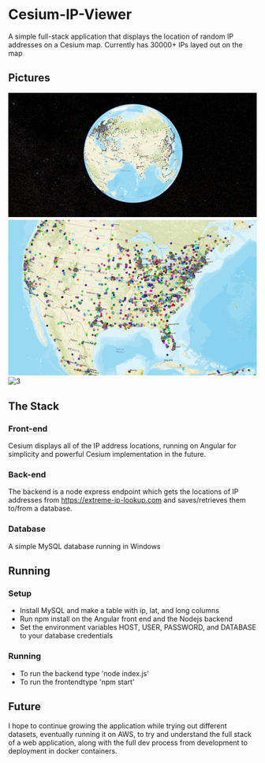 # Cesium-IP-Viewer
A simple full-stack application that displays the location of random IP addresses on a Cesium map. Currently has 30000+ IPs layed out on the map

## Pictures
![1](https://raw.githubusercontent.com/cnnr-adams/Cesium-IP-Viewer/master/Ces2.PNG)
![2](https://raw.githubusercontent.com/cnnr-adams/Cesium-IP-Viewer/master/Ces1.PNG)
![3](https://raw.githubusercontent.com/cnnr-adams/Cesium-IP-Viewer/master/Ces3.PNG)

## The Stack
### Front-end
Cesium displays all of the IP address locations, running on Angular for simplicity and powerful Cesium implementation in the future.
### Back-end
The backend is a node express endpoint which gets the locations of IP addresses from https://extreme-ip-lookup.com and saves/retrieves them to/from a database.
### Database
A simple MySQL database running in Windows

## Running
### Setup
- Install MySQL and make a table with ip, lat, and long columns
- Run npm install on the Angular front end and the Nodejs backend
- Set the environment variables HOST, USER, PASSWORD, and DATABASE to your database credentials
### Running
- To run the backend type 'node index.js'
- To run the frontendtype 'npm start'

## Future
I hope to continue growing the application while trying out different datasets, eventually running it on AWS, to try and understand the full stack of a web application, along with the full dev process from development to deployment in docker containers.
